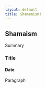 ```yaml
---
layout: default
title: Shamanism!
---
```

<div class="period zero">
  <h2>
    Shamaism
  </h2>
  <div class="summary">
    <p>Summary</p>
  </div>
  <div class="events">
    <div class="event">
      <div class="event">
        <h3>
          Title
        </h3>
        <h4>
          Date
        </h4>
        <p>
          Paragraph
        </p>
      </div>
    </div>
  </div>
</div>